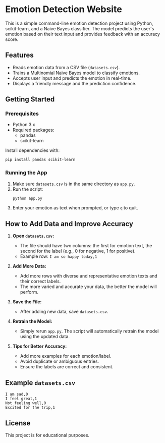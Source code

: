 # Emotion Detection Website

This is a simple command-line emotion detection project using Python, scikit-learn, and a Naive Bayes classifier. The model predicts the user's emotion based on their text input and provides feedback with an accuracy score.

## Features
- Reads emotion data from a CSV file (`datasets.csv`).
- Trains a Multinomial Naive Bayes model to classify emotions.
- Accepts user input and predicts the emotion in real-time.
- Displays a friendly message and the prediction confidence.

## Getting Started

### Prerequisites
- Python 3.x
- Required packages:
  - pandas
  - scikit-learn

Install dependencies with:
```bash
pip install pandas scikit-learn
```

### Running the App
1. Make sure `datasets.csv` is in the same directory as `app.py`.
2. Run the script:
   ```bash
   python app.py
   ```
3. Enter your emotion as text when prompted, or type `q` to quit.

## How to Add Data and Improve Accuracy

1. **Open `datasets.csv`:**
   - The file should have two columns: the first for emotion text, the second for the label (e.g., 0 for negative, 1 for positive).
   - Example row: `I am so happy today,1`

2. **Add More Data:**
   - Add more rows with diverse and representative emotion texts and their correct labels.
   - The more varied and accurate your data, the better the model will perform.

3. **Save the File:**
   - After adding new data, save `datasets.csv`.

4. **Retrain the Model:**
   - Simply rerun `app.py`. The script will automatically retrain the model using the updated data.

5. **Tips for Better Accuracy:**
   - Add more examples for each emotion/label.
   - Avoid duplicate or ambiguous entries.
   - Ensure the labels are correct and consistent.

## Example `datasets.csv`
```
I am sad,0
I feel great,1
Not feeling well,0
Excited for the trip,1
```

## License
This project is for educational purposes.
